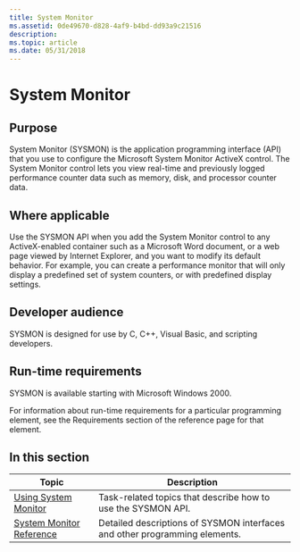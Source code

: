 ```yaml
---
title: System Monitor
ms.assetid: 0de49670-d828-4af9-b4bd-dd93a9c21516
description: 
ms.topic: article
ms.date: 05/31/2018
---
```


# System Monitor

## Purpose

System Monitor (SYSMON) is the application programming interface (API) that you use to configure the Microsoft System Monitor ActiveX control. The System Monitor control lets you view real-time and previously logged performance counter data such as memory, disk, and processor counter data.

## Where applicable

Use the SYSMON API when you add the System Monitor control to any ActiveX-enabled container such as a Microsoft Word document, or a web page viewed by Internet Explorer, and you want to modify its default behavior. For example, you can create a performance monitor that will only display a predefined set of system counters, or with predefined display settings.

## Developer audience

SYSMON is designed for use by C, C++, Visual Basic, and scripting developers.

## Run-time requirements

SYSMON is available starting with Microsoft Windows 2000.

For information about run-time requirements for a particular programming element, see the Requirements section of the reference page for that element.

## In this section



| Topic                                                               | Description                                                                            |
|---------------------------------------------------------------------|----------------------------------------------------------------------------------------|
| [Using System Monitor](using-system-monitor.md)<br/>         | Task-related topics that describe how to use the SYSMON API.<br/>                |
| [System Monitor Reference](system-monitor-reference.md)<br/> | Detailed descriptions of SYSMON interfaces and other programming elements. <br/> |



 

 

 





